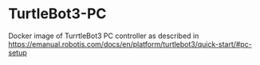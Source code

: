 # TurtleBot3-PC
Docker image of TurrtleBot3 PC controller as described in https://emanual.robotis.com/docs/en/platform/turtlebot3/quick-start/#pc-setup
